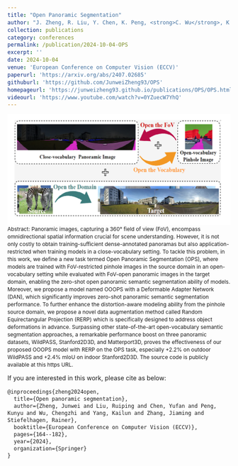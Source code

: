 ```yaml
---
title: "Open Panoramic Segmentation"
author: "J. Zheng, R. Liu, Y. Chen, K. Peng, <strong>C. Wu</strong>, K. Yang, J. Zhang, R. Stiefelhagen"
collection: publications
category: conferences
permalink: /publication/2024-10-04-OPS
excerpt: ''
date: 2024-10-04
venue: 'European Conference on Computer Vision (ECCV)'
paperurl: 'https://arxiv.org/abs/2407.02685'
githuburl: 'https://github.com/JunweiZheng93/OPS'
homepageurl: 'https://junweizheng93.github.io/publications/OPS/OPS.html'
videourl: 'https://www.youtube.com/watch?v=0YZuecW7YhQ'
---
```


<img src="../images/teasers/teaser_OPS.png" alt="teaser_APES" style="display: block; margin: auto;">

<span style="font-size: 0.85em;">
Abstract: Panoramic images, capturing a 360° field of view (FoV), encompass omnidirectional spatial information crucial for scene understanding. However, it is not only costly to obtain training-sufficient dense-annotated panoramas but also application-restricted when training models in a close-vocabulary setting. To tackle this problem, in this work, we define a new task termed Open Panoramic Segmentation (OPS), where models are trained with FoV-restricted pinhole images in the source domain in an open-vocabulary setting while evaluated with FoV-open panoramic images in the target domain, enabling the zero-shot open panoramic semantic segmentation ability of models. Moreover, we propose a model named OOOPS with a Deformable Adapter Network (DAN), which significantly improves zero-shot panoramic semantic segmentation performance. To further enhance the distortion-aware modeling ability from the pinhole source domain, we propose a novel data augmentation method called Random Equirectangular Projection (RERP) which is specifically designed to address object deformations in advance. Surpassing other state-of-the-art open-vocabulary semantic segmentation approaches, a remarkable performance boost on three panoramic datasets, WildPASS, Stanford2D3D, and Matterport3D, proves the effectiveness of our proposed OOOPS model with RERP on the OPS task, especially +2.2% on outdoor WildPASS and +2.4% mIoU on indoor Stanford2D3D. The source code is publicly available at this https URL.
</span>

If you are interested in this work, please cite as below:

```text
@inproceedings{zheng2024open,
  title={Open panoramic segmentation},
  author={Zheng, Junwei and Liu, Ruiping and Chen, Yufan and Peng, Kunyu and Wu, Chengzhi and Yang, Kailun and Zhang, Jiaming and Stiefelhagen, Rainer},
  booktitle={European Conference on Computer Vision (ECCV)},
  pages={164--182},
  year={2024},
  organization={Springer}
}
```
